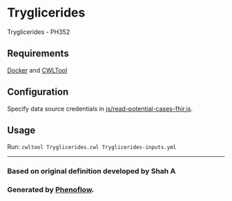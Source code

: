 # Tryglicerides

Tryglicerides - PH352

## Requirements

[Docker](https://docs.docker.com/install/) and [CWLTool](https://github.com/common-workflow-language/cwltool#install)

## Configuration

Specify data source credentials in [js/read-potential-cases-fhir.js](js/read-potential-cases-fhir.js).

## Usage

Run: `cwltool Tryglicerides.cwl Tryglicerides-inputs.yml`

***

### Based on original definition developed by Shah A
### Generated by [Phenoflow](https://kclhi.org/phenoflow).
